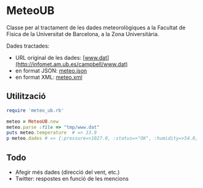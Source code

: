MeteoUB
=======
Classe per al tractament de les dades meteorològiques a la Facultat de Física de la Universitat de Barcelona, a la Zona Universitària.

Dades tractades:
* URL original de les dades: [www.dat](http://infomet.am.ub.es/campbell/www.dat)
* en format JSON: [meteo.json](http://ulisses.fis.ub.edu:8001/services/meteo/meteo.json)
* en format XML: [meteo.xml](http://ulisses.fis.ub.edu:8001/services/meteo/meteo.xml)

Utilització
-----------

```ruby
require 'meteo_ub.rb'

meteo = MeteoUB.new
meteo.parse :file => "tmp/www.dat"
puts meteo.temperature	# => 13.9
p meteo.dades # => {:pressure=>1027.0, :status=>"OK", :humidity=>54.0, :temperature=>14.2, :sunrise=>#<DateTime: 1768265861/720,0,2299161>, :wind_speed=>4.4, :sunset=>#<DateTime: 707306453/288,0,2299161>, :plou=>false, :datetime=>#<DateTime: 117884401/48,0,2299161>}

```

Todo
----
* Afegir més dades (direcció del vent, etc.)
* Twitter: respostes en funció de les mencions